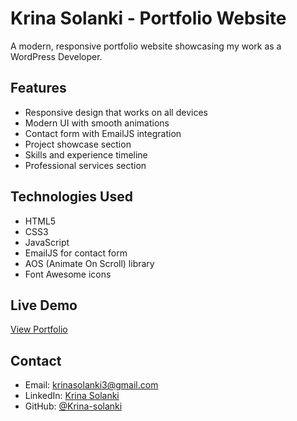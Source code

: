 # Krina Solanki - Portfolio Website

A modern, responsive portfolio website showcasing my work as a WordPress Developer.

## Features
- Responsive design that works on all devices
- Modern UI with smooth animations
- Contact form with EmailJS integration
- Project showcase section
- Skills and experience timeline
- Professional services section

## Technologies Used
- HTML5
- CSS3
- JavaScript
- EmailJS for contact form
- AOS (Animate On Scroll) library
- Font Awesome icons

## Live Demo
[View Portfolio](https://krina-solanki.github.io/portfolio/)

## Contact
- Email: krinasolanki3@gmail.com
- LinkedIn: [Krina Solanki](https://www.linkedin.com/in/krina-solanki-433390272/)
- GitHub: [@Krina-solanki](https://github.com/Krina-solanki) 